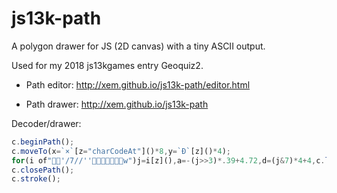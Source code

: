 # js13k-path

A polygon drawer for JS (2D canvas) with a tiny ASCII output.

Used for my 2018 js13kgames entry Geoquiz2.

- Path editor: http://xem.github.io/js13k-path/editor.html

- Path drawer: http://xem.github.io/js13k-path

Decoder/drawer:

```js
c.beginPath();
c.moveTo(x=`×`[z="charCodeAt"]()*8,y=`Ð`[z]()*4);
for(i of"'/7//''w")j=i[z](),a=-(j>>3)*.39+4.72,d=(j&7)*4+4,c.lineTo(x+=d*Math.cos(a),y+=d*Math.sin(a))
c.closePath();
c.stroke();
```
